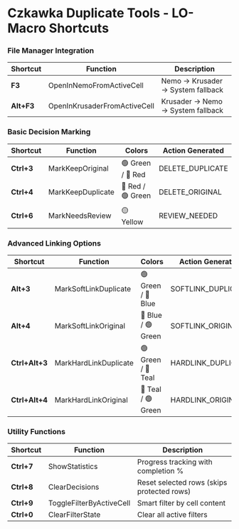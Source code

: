 # Czkawka Duplicate Tools - LO-Macro Shortcuts

### File Manager Integration
| Shortcut | Function | Description |
|----------|----------|-------------|
| **F3** | OpenInNemoFromActiveCell | Nemo → Krusader → System fallback |
| **Alt+F3** | OpenInKrusaderFromActiveCell | Krusader → Nemo → System fallback |

### Basic Decision Marking
| Shortcut | Function | Colors | Action Generated |
|----------|----------|--------|------------------|
| **Ctrl+3** | MarkKeepOriginal | 🟢 Green / 🔴 Red | DELETE_DUPLICATE |
| **Ctrl+4** | MarkKeepDuplicate | 🔴 Red / 🟢 Green | DELETE_ORIGINAL |
| **Ctrl+6** | MarkNeedsReview | 🟡 Yellow | REVIEW_NEEDED |

### Advanced Linking Options
| Shortcut | Function | Colors | Action Generated |
|----------|----------|--------|------------------|
| **Alt+3** |MarkSoftLinkDuplicate  | 🟢 Green / 🔵 Blue | SOFTLINK_DUPLICATE |
| **Alt+4** | MarkSoftLinkOriginal | 🔵 Blue / 🟢 Green | SOFTLINK_ORIGINAL |
| **Ctrl+Alt+3** | MarkHardLinkDuplicate | 🟢 Green / 🔷 Teal | HARDLINK_DUPLICATE |
| **Ctrl+Alt+4** | MarkHardLinkOriginal | 🔷 Teal / 🟢 Green | HARDLINK_ORIGINAL |

### Utility Functions
| Shortcut | Function | Description |
|----------|----------|-------------|
| **Ctrl+7** | ShowStatistics | Progress tracking with completion % |
| **Ctrl+8** | ClearDecisions | Reset selected rows (skips protected rows) |
| **Ctrl+9** | ToggleFilterByActiveCell | Smart filter by cell content |
| **Ctrl+0** | ClearFilterState | Clear all active filters |


